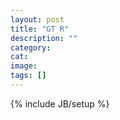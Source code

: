 ```yaml
---
layout: post
title: "GT R"
description: ""
category: 
cat: 
image:
tags: []
---
```

{% include JB/setup %}

